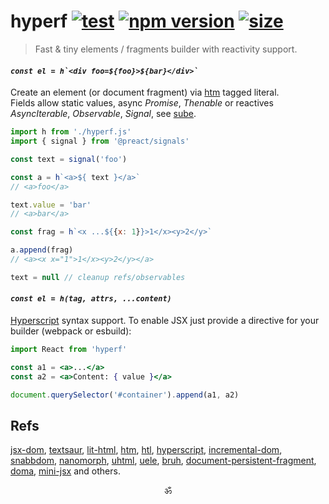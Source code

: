 # hyperf [![test](https://github.com/spectjs/hyperf/actions/workflows/test.yml/badge.svg)](https://github.com/spectjs/hyperf/actions/workflows/test.yml) [![npm version](https://img.shields.io/npm/v/hyperf)](http://npmjs.org/hyperf) [![size](https://img.shields.io/bundlephobia/minzip/hyperf?label=size)](https://bundlephobia.com/result?p=hyperf)

> Fast & tiny elements / fragments builder with reactivity support.

#### _``const el = h`<div foo=${foo}>${bar}</div>` ``_

Create an element (or document fragment) via [htm](https://github.com/developit/htm) tagged literal.<br/>
Fields allow static values, async _Promise_, _Thenable_ or reactives _AsyncIterable_, _Observable_, _Signal_, see [sube](https://github.com/spectjs/sube).

```js
import h from './hyperf.js'
import { signal } from '@preact/signals'

const text = signal('foo')

const a = h`<a>${ text }</a>`
// <a>foo</a>

text.value = 'bar'
// <a>bar</a>

const frag = h`<x ...${{x: 1}}>1</x><y>2</y>`

a.append(frag)
// <a><x x="1">1</x><y>2</y></a>

text = null // cleanup refs/observables
```

#### _``const el = h(tag, attrs, ...content) ``_

[Hyperscript](https://github.com/hyperhype/hyperscript) syntax support. To enable JSX just provide a directive for your builder (webpack or esbuild):

```jsx
import React from 'hyperf'

const a1 = <a>...</a>
const a2 = <a>Content: { value }</a>

document.querySelector('#container').append(a1, a2)
```

## Refs

[jsx-dom](https://github.com/alex-kinokon/jsx-dom), [textsaur](https://github.com/ConnorJamesLow/texsaur), [lit-html](https://ghub.io/lit-html), [htm](https://ghub.io/htm), [htl](https://ghub.io/htl), [hyperscript](https://ghub.io/hyperscript), [incremental-dom](https://ghub.io/incremental-dom), [snabbdom](https://ghub.io/snabbdom), [nanomorph](https://ghub.io/nanomorph), [uhtml](https://ghub.io/uhtml), [uele](https://github.com/kethan/uele), [bruh](https://github.com/Technical-Source/bruh), [document-persistent-fragment](https://www.npmjs.com/package/document-persistent-fragment), [doma](https://github.com/fregante/doma), [mini-jsx](https://github.com/remcohaszing/mini-jsx) and others.


<p align="center">ॐ</p>
